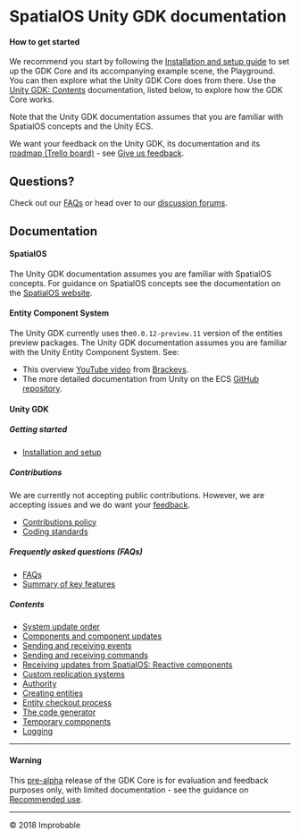 # SpatialOS Unity GDK documentation

#### How to get started
We recommend you start by following the [Installation and setup guide](setup-and-installing.md) to set up the GDK Core and its accompanying example scene, the Playground. You can then explore what the Unity GDK Core does from there. Use the [Unity GDK: Contents](#contents) documentation, listed below, to explore how the GDK Core works. 

Note that the Unity GDK documentation assumes that you are familiar with SpatialOS concepts and the Unity ECS.

We want your feedback on the Unity GDK, its documentation and its [roadmap (Trello board)](https://trello.com/b/29tMKyQC) - see [Give us feedback](../README.md#give-us-feedback).

## Questions? 
Check out our [FAQs](content/faqs/faqs.md) or head over to our [discussion forums](../README.md#give-us-feedback).

## Documentation 

#### SpatialOS
The Unity GDK documentation assumes you are familiar with SpatialOS concepts. For guidance on SpatialOS concepts see the documentation on the [SpatialOS website](https://docs.improbable.io/reference/latest/shared/concepts/spatialos). 

#### Entity Component System
The Unity GDK currently uses the`0.0.12-preview.11` version of the entities preview packages. 
The Unity GDK documentation assumes you are familiar with the Unity Entity Component System. See:
* This overview [YouTube video](https://www.youtube.com/watch?v=_U9wRgQyy6s) from [Brackeys](http://brackeys.com/).
* The more detailed documentation from Unity on the ECS [GitHub repository](https://github.com/Unity-Technologies/EntityComponentSystemSamples/blob/master/Documentation/index.md).

#### Unity GDK

##### Getting started
* [Installation and setup](setup-and-installing.md)

##### Contributions
We are currently not accepting public contributions. However, we are accepting issues and we do
 want your [feedback](../README.md#give-us-feedback).
* [Contributions policy](../.github/CONTRIBUTING.md)
* [Coding standards](contributions/unity-gdk-coding-standards.md)

##### Frequently asked questions (FAQs)
* [FAQs](content/faqs/faqs.md)
* [Summary of key features](content/faqs/key-features.md)

##### Contents
* [System update order](content/system-update-order.md)
* [Components and component updates](content/component-data.md)
* [Sending and receiving events](content/events.md)
* [Sending and receiving commands](content/commands.md)
* [Receiving updates from SpatialOS: Reactive components](content/reactive-components.md)
* [Custom replication systems](content/custom-replication-system.md)
* [Authority](content/authority.md)
* [Creating entities](content/create-entity.md)
* [Entity checkout process](content/entity-checkout-process.md)
* [The code generator](content/code-generator.md)
* [Temporary components](content/temporary-components.md)
* [Logging](content/logging.md)


---
#### Warning
This [pre-alpha](https://docs.improbable.io/reference/latest/shared/release-policy#maturity-stages) release of the GDK Core is for evaluation and feedback purposes only, with limited documentation - see the guidance on [Recommended use](../README.md#recommended-use).

----
&copy; 2018 Improbable
